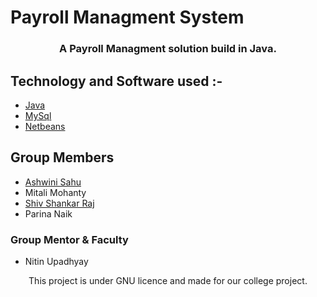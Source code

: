 <h1 align=""center"> Payroll Managment System </h1>
                   
<h3 align="center">A Payroll Managment solution build in Java.</h3>

## Technology and Software used :-
* [Java](https://www.java.com/en/)
* [MySql](https://www.mysql.com/)
* [Netbeans](https://netbeans.org/)

## Group Members
* [Ashwini Sahu](https://github.com/ASHWIN990)
* Mitali Mohanty
* [Shiv Shankar Raj](https://github.com/rajshiv1102)
* Parina Naik

### Group Mentor & Faculty 
* Nitin Upadhyay

<p align="center">This project is under GNU licence and made for our college project.</p>
